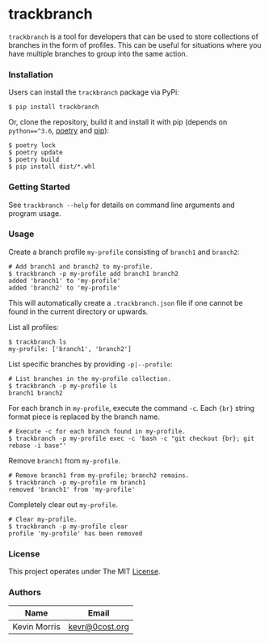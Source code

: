 # trackbranch

`trackbranch` is a tool for developers that can be used to store
collections of branches in the form of profiles. This can be useful
for situations where you have multiple branches to group into the
same action.

### Installation

Users can install the `trackbranch` package via PyPi:

    $ pip install trackbranch

Or, clone the repository, build it and install it with pip (depends on `python==^3.6`, [poetry](https://python-poetry.org/) and [pip](https://pypi.org/project/pip/)):

    $ poetry lock
    $ poetry update
    $ poetry build
    $ pip install dist/*.whl

### Getting Started

See `trackbranch --help` for details on command line arguments
and program usage.

### Usage

Create a branch profile `my-profile` consisting of `branch1` and `branch2`:

    # Add branch1 and branch2 to my-profile.
    $ trackbranch -p my-profile add branch1 branch2
    added 'branch1' to 'my-profile'
    added 'branch2' to 'my-profile'

This will automatically create a `.trackbranch.json` file if one
cannot be found in the current directory or upwards.

List all profiles:

    $ trackbranch ls
    my-profile: ['branch1', 'branch2']

List specific branches by providing `-p|--profile`:

    # List branches in the my-profile collection.
    $ trackbranch -p my-profile ls
    branch1 branch2

For each branch in `my-profile`, execute the command `-c`. Each `{br}` string
format piece is replaced by the branch name.

    # Execute -c for each branch found in my-profile.
    $ trackbranch -p my-profile exec -c 'bash -c "git checkout {br}; git rebase -i base"'

Remove `branch1` from `my-profile`.

    # Remove branch1 from my-profile; branch2 remains.
    $ trackbranch -p my-profile rm branch1
    removed 'branch1' from 'my-profile'

Completely clear out `my-profile`.

    # Clear my-profile.
    $ trackbranch -p my-profile clear
    profile 'my-profile' has been removed

### License

This project operates under The MIT [License](./LICENSE).

### Authors

| Name         | Email          |
|--------------|----------------|
| Kevin Morris | kevr@0cost.org |
